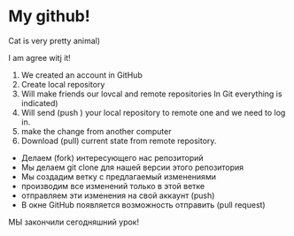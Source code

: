 # My github!

Cat is very pretty animal)

I am agree witj it!

1. We created an account in GitHub
2. Create local repository
3. Will make friends our lovcal and remote repositories In Git everything is indicated) 
4. Will send (push ) your local repository to remote one and we need to log in.
5. make the change from another computer
6. Download (pull) current state from remote repository.

* Делаем (fork) интересующего нас репозиторий
* Мы делаем git clone для нашей версии этого репозитория
* Мы создадим ветку с предлагаемый изменениями 
* производим все изменений только в этой ветке 
* отправляем эти изменения на свой аккаунт (push)
* В окне GitHub появляется возможность отправить (pull request)
 
МЫ закончили сегодняшний урок!

